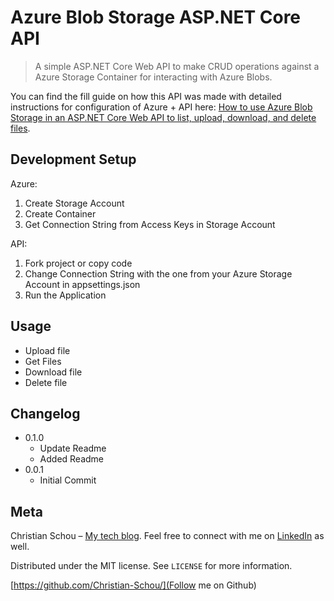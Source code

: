 # Azure Blob Storage ASP.NET Core API
> A simple ASP.NET Core Web API to make CRUD operations against a Azure Storage Container for interacting with Azure Blobs.

You can find the fill guide on how this API was made with detailed instructions for configuration of Azure + API here: [How to use Azure Blob Storage in an ASP.NET Core Web API to list, upload, download, and delete files](https://christian-schou.dk/how-to-use-azure-blob-storage-with-asp-net-core/).

## Development Setup

Azure:

1. Create Storage Account
2. Create Container
3. Get Connection String from Access Keys in Storage Account

API:

1. Fork project or copy code
2. Change Connection String with the one from your Azure Storage Account in appsettings.json
3. Run the Application

## Usage

- Upload file
- Get Files
- Download file
- Delete file

## Changelog

* 0.1.0
    * Update Readme 
    * Added Readme
* 0.0.1
    * Initial Commit

## Meta

Christian Schou – [My tech blog](https://christian-schou.dk/). Feel free to connect with me on [LinkedIn](https://www.linkedin.com/in/chrschou1996) as well.

Distributed under the MIT license. See ``LICENSE`` for more information.

[https://github.com/Christian-Schou/](Follow me on Github)
